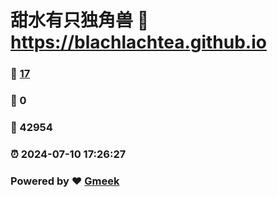 # 甜水有只独角兽 :link: https://blachlachtea.github.io 
### :page_facing_up: [17](https://blachlachtea.github.io/tag.html) 
### :speech_balloon: 0 
### :hibiscus: 42954 
### :alarm_clock: 2024-07-10 17:26:27 
### Powered by :heart: [Gmeek](https://github.com/Meekdai/Gmeek)
